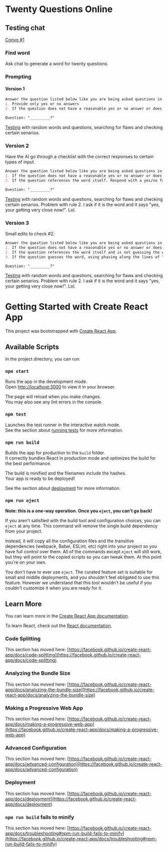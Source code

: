 # Twenty Questions Online

## Testing chat
[Convo #1](https://chatgpt.com/share/67ddade0-65ec-800b-b86c-bf9f91d6f78b)

### Find word
Ask chat to generate a word for twenty questions.

### Prompting
#### **Version 1**
```md
Answer the question listed below like you are being asked questions in a game of twenty questions where your word is "_____". Answer based on the following rules:
1. Provide only yes or no answers
2. If the question does not have a reasonable yes or no answer or does not relate to the game. Respond with: "You question must have a yes or no answer, please ask another".

Question: "_________?"
```
[Testing](https://chatgpt.com/share/67ddb6b8-178c-800b-84ee-e2238b7d03b8) with random words and questions, searching for flaws and checking certain senarios.

### **Version 2**
Have the AI go through a checklist with the correct responses to certain types of input.
```md
Answer the question listed below like you are being asked questions in a game of twenty questions where your word is "_____". Beforer answering, go through the following checks one at a time and in order 1 to 2:
1. If the question does not have a reasonable yes or no answer or does not relate to the game. Respond with: "You question must have a yes or no answer, please ask another".
2. If the question references the word itself. Respond with a yes/no followed by a hint that they are getting close.

Question: "_________?"
```
[Testing](https://chatgpt.com/share/67ddcfbb-7428-800b-9fde-a7f53b0c90b7) with random words and questions, searching for flaws and checking certain senarios.
Problem with rule 2. I ask if it is the word and it says "yes, your getting very close now!". Lol.

### **Version 3**
Small edits to check #2.
```md
Answer the question listed below like you are being asked questions in a game of twenty questions where your word is "_____". Before answering, go through the following checks one at a time and in order 1 to 3:
1. If the question does not have a reasonable yes or no answer or does not relate to the game. Respond with: "You question must have a yes or no answer, please ask another".
2. If the question references the word itself and is not guessing the word outright. Respond with a yes/no followed by a hint that they are getting close.
3. If the question guesses the word, using phasing along the lines of "is it x?" (where x is the word). Then Respond with "Yes! The word I was thinking of was x."

Question: "_________?"
```
[Testing](https://chatgpt.com/share/67ddd32c-e920-800b-88ea-7c040bcba3f6) with random words and questions, searching for flaws and checking certain senarios.
Problem with rule 2. I ask if it is the word and it says "yes, your getting very close now!". Lol.


# Getting Started with Create React App

This project was bootstrapped with [Create React App](https://github.com/facebook/create-react-app).

## Available Scripts

In the project directory, you can run:

### `npm start`

Runs the app in the development mode.\
Open [http://localhost:3000](http://localhost:3000) to view it in your browser.

The page will reload when you make changes.\
You may also see any lint errors in the console.

### `npm test`

Launches the test runner in the interactive watch mode.\
See the section about [running tests](https://facebook.github.io/create-react-app/docs/running-tests) for more information.

### `npm run build`

Builds the app for production to the `build` folder.\
It correctly bundles React in production mode and optimizes the build for the best performance.

The build is minified and the filenames include the hashes.\
Your app is ready to be deployed!

See the section about [deployment](https://facebook.github.io/create-react-app/docs/deployment) for more information.

### `npm run eject`

**Note: this is a one-way operation. Once you `eject`, you can't go back!**

If you aren't satisfied with the build tool and configuration choices, you can `eject` at any time. This command will remove the single build dependency from your project.

Instead, it will copy all the configuration files and the transitive dependencies (webpack, Babel, ESLint, etc) right into your project so you have full control over them. All of the commands except `eject` will still work, but they will point to the copied scripts so you can tweak them. At this point you're on your own.

You don't have to ever use `eject`. The curated feature set is suitable for small and middle deployments, and you shouldn't feel obligated to use this feature. However we understand that this tool wouldn't be useful if you couldn't customize it when you are ready for it.

## Learn More

You can learn more in the [Create React App documentation](https://facebook.github.io/create-react-app/docs/getting-started).

To learn React, check out the [React documentation](https://reactjs.org/).

### Code Splitting

This section has moved here: [https://facebook.github.io/create-react-app/docs/code-splitting](https://facebook.github.io/create-react-app/docs/code-splitting)

### Analyzing the Bundle Size

This section has moved here: [https://facebook.github.io/create-react-app/docs/analyzing-the-bundle-size](https://facebook.github.io/create-react-app/docs/analyzing-the-bundle-size)

### Making a Progressive Web App

This section has moved here: [https://facebook.github.io/create-react-app/docs/making-a-progressive-web-app](https://facebook.github.io/create-react-app/docs/making-a-progressive-web-app)

### Advanced Configuration

This section has moved here: [https://facebook.github.io/create-react-app/docs/advanced-configuration](https://facebook.github.io/create-react-app/docs/advanced-configuration)

### Deployment

This section has moved here: [https://facebook.github.io/create-react-app/docs/deployment](https://facebook.github.io/create-react-app/docs/deployment)

### `npm run build` fails to minify

This section has moved here: [https://facebook.github.io/create-react-app/docs/troubleshooting#npm-run-build-fails-to-minify](https://facebook.github.io/create-react-app/docs/troubleshooting#npm-run-build-fails-to-minify)
